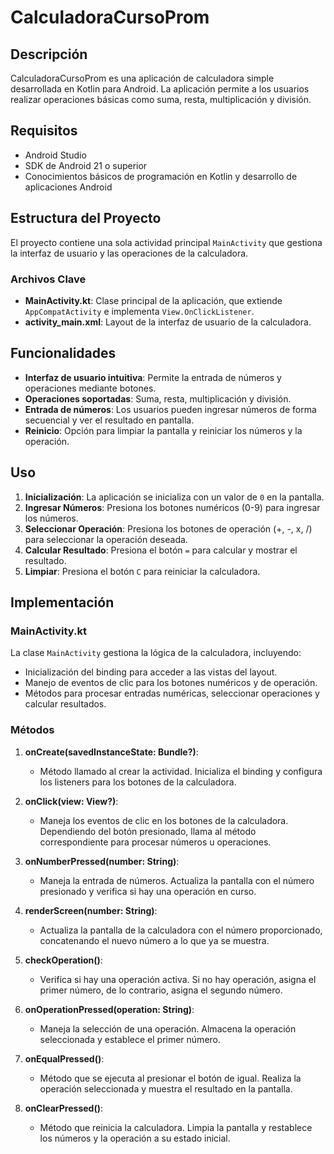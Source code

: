 # CalculadoraCursoProm

## Descripción

CalculadoraCursoProm es una aplicación de calculadora simple desarrollada en Kotlin para Android. La aplicación permite a los usuarios realizar operaciones básicas como suma, resta, multiplicación y división.

## Requisitos

- Android Studio
- SDK de Android 21 o superior
- Conocimientos básicos de programación en Kotlin y desarrollo de aplicaciones Android

## Estructura del Proyecto

El proyecto contiene una sola actividad principal `MainActivity` que gestiona la interfaz de usuario y las operaciones de la calculadora.

### Archivos Clave

- **MainActivity.kt**: Clase principal de la aplicación, que extiende `AppCompatActivity` e implementa `View.OnClickListener`.
- **activity_main.xml**: Layout de la interfaz de usuario de la calculadora.

## Funcionalidades

- **Interfaz de usuario intuitiva**: Permite la entrada de números y operaciones mediante botones.
- **Operaciones soportadas**: Suma, resta, multiplicación y división.
- **Entrada de números**: Los usuarios pueden ingresar números de forma secuencial y ver el resultado en pantalla.
- **Reinicio**: Opción para limpiar la pantalla y reiniciar los números y la operación.

## Uso

1. **Inicialización**: La aplicación se inicializa con un valor de `0` en la pantalla.
2. **Ingresar Números**: Presiona los botones numéricos (0-9) para ingresar los números.
3. **Seleccionar Operación**: Presiona los botones de operación (+, -, x, /) para seleccionar la operación deseada.
4. **Calcular Resultado**: Presiona el botón `=` para calcular y mostrar el resultado.
5. **Limpiar**: Presiona el botón `C` para reiniciar la calculadora.

## Implementación

### MainActivity.kt

La clase `MainActivity` gestiona la lógica de la calculadora, incluyendo:

- Inicialización del binding para acceder a las vistas del layout.
- Manejo de eventos de clic para los botones numéricos y de operación.
- Métodos para procesar entradas numéricas, seleccionar operaciones y calcular resultados.

### Métodos

1. **onCreate(savedInstanceState: Bundle?)**:
    - Método llamado al crear la actividad. Inicializa el binding y configura los listeners para los botones de la calculadora.

2. **onClick(view: View?)**:
    - Maneja los eventos de clic en los botones de la calculadora. Dependiendo del botón presionado, llama al método correspondiente para procesar números u operaciones.

3. **onNumberPressed(number: String)**:
    - Maneja la entrada de números. Actualiza la pantalla con el número presionado y verifica si hay una operación en curso.

4. **renderScreen(number: String)**:
    - Actualiza la pantalla de la calculadora con el número proporcionado, concatenando el nuevo número a lo que ya se muestra.

5. **checkOperation()**:
    - Verifica si hay una operación activa. Si no hay operación, asigna el primer número, de lo contrario, asigna el segundo número.

6. **onOperationPressed(operation: String)**:
    - Maneja la selección de una operación. Almacena la operación seleccionada y establece el primer número.

7. **onEqualPressed()**:
    - Método que se ejecuta al presionar el botón de igual. Realiza la operación seleccionada y muestra el resultado en la pantalla.

8. **onClearPressed()**:
    - Método que reinicia la calculadora. Limpia la pantalla y restablece los números y la operación a su estado inicial.